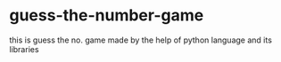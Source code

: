 # guess-the-number-game
this is guess the no. game made by the help of python language and its libraries
